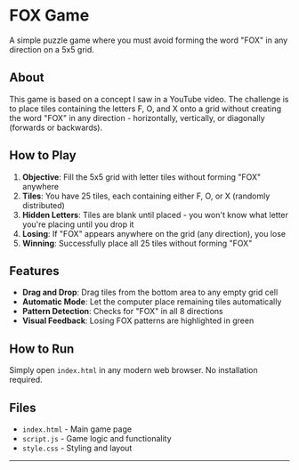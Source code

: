 # FOX Game

A simple puzzle game where you must avoid forming the word "FOX" in any direction on a 5x5 grid.

## About

This game is based on a concept I saw in a YouTube video. The challenge is to place tiles containing the letters F, O, and X onto a grid without creating the word "FOX" in any direction - horizontally, vertically, or diagonally (forwards or backwards).

## How to Play

1. **Objective**: Fill the 5x5 grid with letter tiles without forming "FOX" anywhere
2. **Tiles**: You have 25 tiles, each containing either F, O, or X (randomly distributed)
3. **Hidden Letters**: Tiles are blank until placed - you won't know what letter you're placing until you drop it
4. **Losing**: If "FOX" appears anywhere on the grid (any direction), you lose
5. **Winning**: Successfully place all 25 tiles without forming "FOX"

## Features

- **Drag and Drop**: Drag tiles from the bottom area to any empty grid cell
- **Automatic Mode**: Let the computer place remaining tiles automatically
- **Pattern Detection**: Checks for "FOX" in all 8 directions
- **Visual Feedback**: Losing FOX patterns are highlighted in green

## How to Run

Simply open `index.html` in any modern web browser. No installation required.

## Files

- `index.html` - Main game page
- `script.js` - Game logic and functionality
- `style.css` - Styling and layout

---